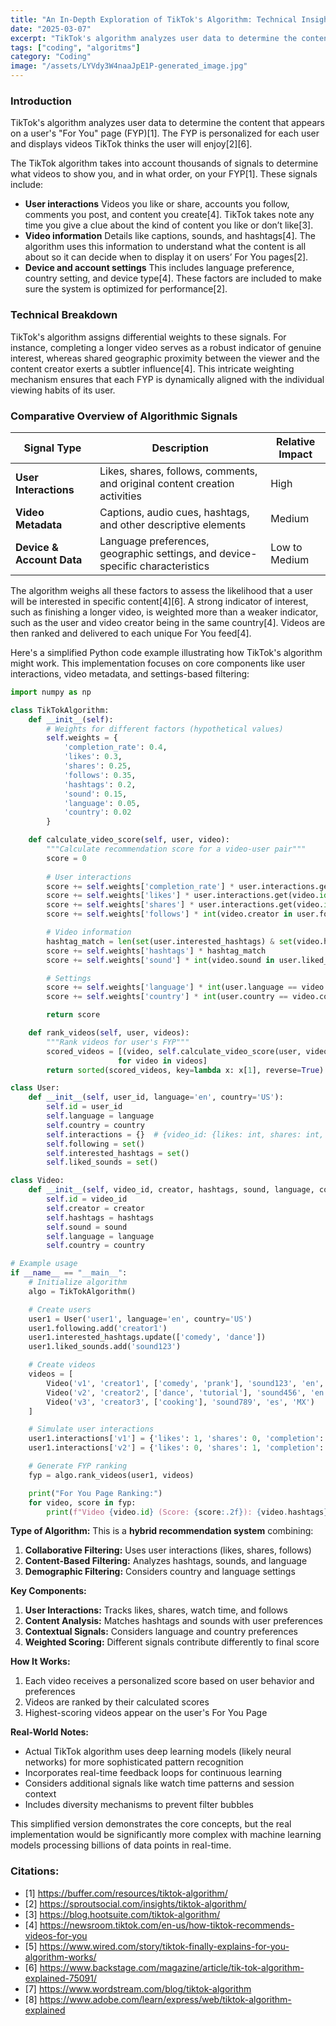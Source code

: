 ```yaml
---
title: "An In-Depth Exploration of TikTok's Algorithm: Technical Insights and Sample Code"
date: "2025-03-07"
excerpt: "TikTok's algorithm analyzes user data to determine the content that appears on a user's \"For You\" page (FYP). The FYP is personalized for each user and displays videos TikTok thinks the user will enjoy"
tags: ["coding", "algoritms"]
category: "Coding"
image: "/assets/LYVdy3W4naaJpE1P-generated_image.jpg"
---
```


### Introduction

TikTok's algorithm analyzes user data to determine the content that appears on a user's "For You" page (FYP)[1]. The FYP is personalized for each user and displays videos TikTok thinks the user will enjoy[2][6].

The TikTok algorithm takes into account thousands of signals to determine what videos to show you, and in what order, on your FYP[1]. These signals include:
* **User interactions** Videos you like or share, accounts you follow, comments you post, and content you create[4]. TikTok takes note any time you give a clue about the kind of content you like or don’t like[3].
* **Video information** Details like captions, sounds, and hashtags[4]. The algorithm uses this information to understand what the content is all about so it can decide when to display it on users’ For You pages[2].
* **Device and account settings** This includes language preference, country setting, and device type[4]. These factors are included to make sure the system is optimized for performance[2].

### Technical Breakdown

TikTok's algorithm assigns differential weights to these signals. For instance, completing a longer video serves as a robust indicator of genuine interest, whereas shared geographic proximity between the viewer and the content creator exerts a subtler influence[4]. This intricate weighting mechanism ensures that each FYP is dynamically aligned with the individual viewing habits of its user.

### Comparative Overview of Algorithmic Signals

| **Signal Type**         | **Description**                                                                 | **Relative Impact** |
|-------------------------|---------------------------------------------------------------------------------|---------------------|
| **User Interactions**   | Likes, shares, follows, comments, and original content creation activities      | High                |
| **Video Metadata**      | Captions, audio cues, hashtags, and other descriptive elements                  | Medium              |
| **Device & Account Data** | Language preferences, geographic settings, and device-specific characteristics | Low to Medium       |


The algorithm weighs all these factors to assess the likelihood that a user will be interested in specific content[4][6]. A strong indicator of interest, such as finishing a longer video, is weighted more than a weaker indicator, such as the user and video creator being in the same country[4]. Videos are then ranked and delivered to each unique For You feed[4].

Here's a simplified Python code example illustrating how TikTok's algorithm might work. This implementation focuses on core components like user interactions, video metadata, and settings-based filtering:

```python
import numpy as np

class TikTokAlgorithm:
    def __init__(self):
        # Weights for different factors (hypothetical values)
        self.weights = {
            'completion_rate': 0.4,
            'likes': 0.3,
            'shares': 0.25,
            'follows': 0.35,
            'hashtags': 0.2,
            'sound': 0.15,
            'language': 0.05,
            'country': 0.02
        }

    def calculate_video_score(self, user, video):
        """Calculate recommendation score for a video-user pair"""
        score = 0
        
        # User interactions
        score += self.weights['completion_rate'] * user.interactions.get(video.id, {}).get('completion', 0)
        score += self.weights['likes'] * user.interactions.get(video.id, {}).get('likes', 0)
        score += self.weights['shares'] * user.interactions.get(video.id, {}).get('shares', 0)
        score += self.weights['follows'] * int(video.creator in user.following)

        # Video information
        hashtag_match = len(set(user.interested_hashtags) & set(video.hashtags))
        score += self.weights['hashtags'] * hashtag_match
        score += self.weights['sound'] * int(video.sound in user.liked_sounds)

        # Settings
        score += self.weights['language'] * int(user.language == video.language)
        score += self.weights['country'] * int(user.country == video.country)

        return score

    def rank_videos(self, user, videos):
        """Rank videos for user's FYP"""
        scored_videos = [(video, self.calculate_video_score(user, video)) 
                        for video in videos]
        return sorted(scored_videos, key=lambda x: x[1], reverse=True)

class User:
    def __init__(self, user_id, language='en', country='US'):
        self.id = user_id
        self.language = language
        self.country = country
        self.interactions = {}  # {video_id: {likes: int, shares: int, completion: float}}
        self.following = set()
        self.interested_hashtags = set()
        self.liked_sounds = set()

class Video:
    def __init__(self, video_id, creator, hashtags, sound, language, country):
        self.id = video_id
        self.creator = creator
        self.hashtags = hashtags
        self.sound = sound
        self.language = language
        self.country = country

# Example usage
if __name__ == "__main__":
    # Initialize algorithm
    algo = TikTokAlgorithm()

    # Create users
    user1 = User('user1', language='en', country='US')
    user1.following.add('creator1')
    user1.interested_hashtags.update(['comedy', 'dance'])
    user1.liked_sounds.add('sound123')

    # Create videos
    videos = [
        Video('v1', 'creator1', ['comedy', 'prank'], 'sound123', 'en', 'US'),
        Video('v2', 'creator2', ['dance', 'tutorial'], 'sound456', 'en', 'UK'),
        Video('v3', 'creator3', ['cooking'], 'sound789', 'es', 'MX')
    ]

    # Simulate user interactions
    user1.interactions['v1'] = {'likes': 1, 'shares': 0, 'completion': 0.95}
    user1.interactions['v2'] = {'likes': 0, 'shares': 1, 'completion': 0.75}

    # Generate FYP ranking
    fyp = algo.rank_videos(user1, videos)

    print("For You Page Ranking:")
    for video, score in fyp:
        print(f"Video {video.id} (Score: {score:.2f}): {video.hashtags}")
```

**Type of Algorithm:**
This is a **hybrid recommendation system** combining:
1. **Collaborative Filtering:** Uses user interactions (likes, shares, follows)
2. **Content-Based Filtering:** Analyzes hashtags, sounds, and language
3. **Demographic Filtering:** Considers country and language settings

**Key Components:**
1. **User Interactions:** Tracks likes, shares, watch time, and follows
2. **Content Analysis:** Matches hashtags and sounds with user preferences
3. **Contextual Signals:** Considers language and country preferences
4. **Weighted Scoring:** Different signals contribute differently to final score

**How It Works:**
1. Each video receives a personalized score based on user behavior and preferences
2. Videos are ranked by their calculated scores
3. Highest-scoring videos appear on the user's For You Page

**Real-World Notes:**
- Actual TikTok algorithm uses deep learning models (likely neural networks) for more sophisticated pattern recognition
- Incorporates real-time feedback loops for continuous learning
- Considers additional signals like watch time patterns and session context
- Includes diversity mechanisms to prevent filter bubbles

This simplified version demonstrates the core concepts, but the real implementation would be significantly more complex with machine learning models processing billions of data points in real-time.


### Citations:
- [1] https://buffer.com/resources/tiktok-algorithm/
- [2] https://sproutsocial.com/insights/tiktok-algorithm/
- [3] https://blog.hootsuite.com/tiktok-algorithm/
- [4] https://newsroom.tiktok.com/en-us/how-tiktok-recommends-videos-for-you
- [5] https://www.wired.com/story/tiktok-finally-explains-for-you-algorithm-works/
- [6] https://www.backstage.com/magazine/article/tik-tok-algorithm-explained-75091/
- [7] https://www.wordstream.com/blog/tiktok-algorithm
- [8] https://www.adobe.com/learn/express/web/tiktok-algorithm-explained